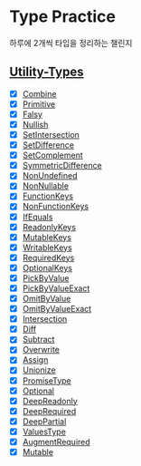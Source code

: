 # Type Practice

하루에 2개씩 타입을 정리하는 챌린지

## [Utility-Types](https://github.com/piotrwitek/utility-types)

- [x] [Combine](https://github.com/rldnrl/daily-type/blob/main/packages/utility-type/src/lib/combine.ts)
- [x] [Primitive](https://github.com/rldnrl/daily-type/blob/main/packages/utility-type/src/libs/primitive.ts)
- [x] [Falsy](https://github.com/rldnrl/daily-type/blob/main/packages/utility-type/src/libes/falsy.ts)
- [x] [Nullish](https://github.com/rldnrl/daily-type/blob/main/packages/utility-type/src/lib/nullish.ts)
- [x] [SetIntersection](https://github.com/rldnrl/daily-type/blob/main/packages/utility-type/src/libility-types/set-intersection.ts)
- [x] [SetDifference](https://github.com/rldnrl/daily-type/blob/main/packages/utility-type/src/libility-types/set-difference.ts)
- [x] [SetComplement](https://github.com/rldnrl/daily-type/blob/main/packages/utility-type/src/libility-types/set-complement.ts)
- [x] [SymmetricDifference](https://github.com/rldnrl/daily-type/blob/main/packages/utility-type/src/libility-types/symmetric-difference.ts)
- [x] [NonUndefined](https://github.com/rldnrl/daily-type/blob/main/packages/utility-type/src/libility-types/non-undefined.ts)
- [x] [NonNullable](https://github.com/rldnrl/daily-type/blob/main/packages/utility-type/src/libility-types/non-nullable.ts)
- [x] [FunctionKeys](https://github.com/rldnrl/daily-type/blob/main/packages/utility-type/src/libility-types/function-keys.ts)
- [x] [NonFunctionKeys](https://github.com/rldnrl/daily-type/blob/main/packages/utility-type/src/libility-types/non-function-keys.ts)
- [x] [IfEquals](https://github.com/rldnrl/daily-type/blob/main/packages/utility-type/src/libs/if-equals.ts)
- [x] [ReadonlyKeys](https://github.com/rldnrl/daily-type/blob/main/packages/utility-type/src/libility-types/readonly-keys.ts)
- [x] [MutableKeys](https://github.com/rldnrl/daily-type/blob/main/packages/utility-type/src/libility-types/mutable-keys.ts)
- [x] [WritableKeys](https://github.com/rldnrl/daily-type/blob/main/packages/utility-type/src/libility-types/writable-keys.ts)
- [x] [RequiredKeys](https://github.com/rldnrl/daily-type/blob/main/packages/utility-type/src/libility-types/required-keys.ts)
- [x] [OptionalKeys](https://github.com/rldnrl/daily-type/blob/main/packages/utility-type/src/libility-types/optional-keys.ts)
- [x] [PickByValue](https://github.com/rldnrl/daily-type/blob/main/packages/utility-type/src/libility-types/pick-by-value.ts)
- [x] [PickByValueExact](https://github.com/rldnrl/daily-type/blob/main/packages/utility-type/src/libility-types/pick-by-value-exact.ts)
- [x] [OmitByValue](https://github.com/rldnrl/daily-type/blob/main/packages/utility-type/src/libility-types/omit-by-value.ts)
- [x] [OmitByValueExact](https://github.com/rldnrl/daily-type/blob/main/packages/utility-type/src/libility-types/omit-by-value-exact.ts)
- [x] [Intersection](https://github.com/rldnrl/daily-type/blob/main/packages/utility-type/src/libility-types/intersection.ts)
- [x] [Diff](https://github.com/rldnrl/daily-type/blob/main/packages/utility-type/src/libpes/diff.ts)
- [x] [Subtract](https://github.com/rldnrl/daily-type/blob/main/packages/utility-type/src/libsubtract.ts)
- [x] [Overwrite](https://github.com/rldnrl/daily-type/blob/main/packages/utility-type/src/libs/overwrite.ts)
- [x] [Assign](https://github.com/rldnrl/daily-type/blob/main/packages/utility-type/src/libs/assign.ts)
- [x] [Unionize](https://github.com/rldnrl/daily-type/blob/main/packages/utility-type/src/libunionize.ts)
- [x] [PromiseType](https://github.com/rldnrl/daily-type/blob/main/packages/utility-type/src/libility-types/promise-type.ts)
- [x] [Optional](https://github.com/rldnrl/daily-type/blob/main/packages/utility-type/src/liboptional.ts)
- [x] [DeepReadonly](https://github.com/rldnrl/daily-type/blob/main/packages/utility-type/src/libility-types/deep-readonly.ts)
- [x] [DeepRequired](https://github.com/rldnrl/daily-type/blob/main/packages/utility-type/src/libility-types/deep-required.ts)
- [x] [DeepPartial](https://github.com/rldnrl/daily-type/blob/main/packages/utility-type/src/libility-types/deep-partial.ts)
- [x] [ValuesType](https://github.com/rldnrl/daily-type/blob/main/packages/utility-type/src/libility-types/values-type.ts)
- [x] [AugmentRequired](https://github.com/rldnrl/daily-type/blob/main/packages/utility-type/src/libility-types/augment-required.ts)
- [x] [Mutable](https://github.com/rldnrl/daily-type/blob/main/packages/utility-type/src/lib/mutable.ts)
